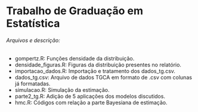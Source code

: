 # Trabalho de Graduação em Estatística

###### Arquivos e descrição:

- gompertz.R: Funções densidade da distribuição.
- densidade_figuras.R: Figuras da distribuição presentes no relatório.
- importacao_dados.R: Importação e tratamento dos dados_tg.csv.
- dados_tg.csv: Arquivo de dados TGCA em formato de .csv com colunas já formatadas.
- simulacao.R: Simulação da estimação.
- parte2_tg.R: Adição de 5 aplicações dos modelos discutidos.
- hmc.R: Códigos com relação a parte Bayesiana de estimação.
